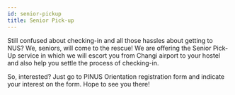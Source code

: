 ```yaml
---
id: senior-pickup
title: Senior Pick-up
---
```

Still confused about checking-in and all those hassles about getting to NUS? We, seniors, will come to the rescue! We are offering the Senior Pick-Up service in which we will escort you from Changi airport to your hostel and also help you settle the process of checking-in.

So, interested? Just go to PINUS Orientation registration form and indicate your interest on the form. Hope to see you there!
